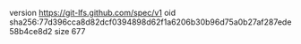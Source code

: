 version https://git-lfs.github.com/spec/v1
oid sha256:77d396cca8d82dcf0394898d62f1a6206b30b96d75a0b27af287ede58b4ce8d2
size 677
